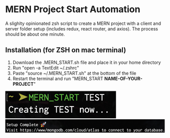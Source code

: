 <h1>MERN Project Start Automation</h1>
A slighlty opinionated zsh script to create a MERN project with a client and server folder setup (includes redux, react router, and axios). The process should be about one minute.

<h2>Installation (for ZSH on mac terminal)</h2>
<ol>
  <li>Download the .MERN_START.sh file and place it in your home directory</li>
  <li>Run "open -a TextEdit ~/.zshrc"</li>
  <li>Paste "source ~/.MERN_START.sh" at the bottom of the file</li>
  <li>Restart the terminal and run "MERN_START <strong>NAME-OF-YOUR-PROJECT</strong>"</li>
</ol>

![alt text](https://github.com/jml312/MERN-Start-Automation/blob/main/start.png?raw=true)
![alt text](https://github.com/jml312/MERN-Start-Automation/blob/main/end.png?raw=true)
